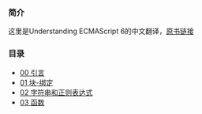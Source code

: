 ### 简介
这里是Understanding ECMAScript 6的中文翻译，[原书链接][1]

### 目录

 - [00 引言][2]
 - [01 块-绑定][3]
 - [02 字符串和正则表达式][4]
 - [03 函数][5]

  [1]: https://github.com/nzakas/understandinges6
  [2]: https://github.com/superpig/understandinges6/blob/master/00-%E5%BC%95%E8%A8%80.md
  [3]: https://github.com/superpig/understandinges6/blob/master/01-%E5%9D%97-%E7%BB%91%E5%AE%9A.md
  [4]: https://github.com/superpig/understandinges6/blob/master/02-%E5%AD%97%E7%AC%A6%E4%B8%B2%E5%92%8C%E6%AD%A3%E5%88%99%E8%A1%A8%E8%BE%BE%E5%BC%8F.md
  [5]: https://github.com/superpig/understandinges6/blob/master/03-%E5%87%BD%E6%95%B0.md
